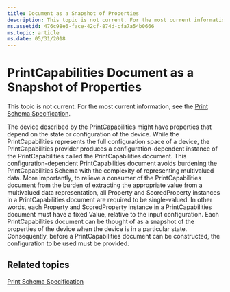 ```yaml
---
title: Document as a Snapshot of Properties
description: This topic is not current. For the most current information, see the Print Schema Specification.
ms.assetid: 476c98e6-face-42cf-874d-cfa7a54b0666
ms.topic: article
ms.date: 05/31/2018
---
```


# PrintCapabilities Document as a Snapshot of Properties

This topic is not current. For the most current information, see the [Print Schema Specification](https://download.microsoft.com/download/D/E/C/DECA6E6B-3E81-48E7-B7EF-6D92A547D03C/print-schema-spec-2-0.zip).

The device described by the PrintCapabilities might have properties that depend on the state or configuration of the device. While the PrintCapabilities represents the full configuration space of a device, the PrintCapabilities provider produces a configuration-dependent instance of the PrintCapabilities called the PrintCapabilities document. This configuration-dependent PrintCapabilities document avoids burdening the PrintCapabilities Schema with the complexity of representing multivalued data. More importantly, to relieve a consumer of the PrintCapabilities document from the burden of extracting the appropriate value from a multivalued data representation, all Property and ScoredProperty instances in a PrintCapabilities document are required to be single-valued. In other words, each Property and ScoredProperty instance in a PrintCapabilities document must have a fixed Value, relative to the input configuration. Each PrintCapabilities document can be thought of as a snapshot of the properties of the device when the device is in a particular state. Consequently, before a PrintCapabilities document can be constructed, the configuration to be used must be provided.

## Related topics

<dl> <dt>

[Print Schema Specification](https://download.microsoft.com/download/D/E/C/DECA6E6B-3E81-48E7-B7EF-6D92A547D03C/print-schema-spec-2-0.zip)
</dt> </dl>

 

 



